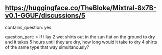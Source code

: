 ## https://huggingface.co/TheBloke/Mixtral-8x7B-v0.1-GGUF/discussions/5

contains_question: yes

question_part: >  If I lay 2 wet shirts out in the sun flat on the ground to dry and it takes 5 hours until they are dry, how long would it take to dry 4 shirts of the same type that way simultanously?
